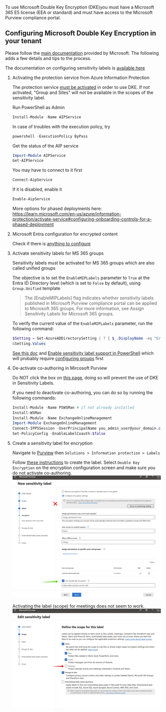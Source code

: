 To use Microsoft Double Key Encryption (DKE)you must have a Microsoft 365 E5 license (EEA or standard)
and must have access to the Microsoft Purview compliance portal.

## Configuring Microsoft Double Key Encryption in your tenant

Please follow the [main documentation](https://learn.microsoft.com/en-us/purview/double-key-encryption-setup)
provided by Microsoft. The following adds a few details and tips to the process.

The documentation on configuring sensitivity labels is [available here](https://learn.microsoft.com/en-gb/purview/encryption-sensitivity-labels)


1. Activating the protection service from Azure Information Protection

    The protection service [must be activated](https://learn.microsoft.com/en-us/azure/information-protection/activate-service) in order to use DKE.
    If not activated, "Group and Sites" will not be available in the scopes of the sensitivity label.    

    Run PowerShell as Admin
    
    ```powershell
    Install-Module -Name AIPService
    ``` 
    In case of troubles with the execution policy, try
    
    ```powershell
    powershell -ExecutionPolicy ByPass
    ```
    
    Get the status of the AIP service
    
    ```powershell
    Import-Module AIPService
    Get-AIPService
    ```
    
    You may have to connect to it first
    ```powershell
    Connect-AipService
    ```
    
    If it is disabled, enable it
    ```powershell
    Enable-AipService
    ```

   More options for phased deployments here: https://learn.microsoft.com/en-us/azure/information-protection/activate-service#configuring-onboarding-controls-for-a-phased-deployment


2. Microsoft Entra configuration for encrypted content

    Check if there is [anything to configure](https://learn.microsoft.com/en-gb/purview/encryption-azure-ad-configuration)


3. Activate sensitivity labels for MS 365 groups

   Sensitivity labels must be activated for MS 365 groups which are also called unified groups

    The objective is to set the `EnableMIPLabels` parameter to `True` at the Entra ID Directory level (which is set to `False` by default), using  `Group.Unified` template

    > The [EnableMIPLabels] flag indicates whether sensitivity labels published in Microsoft Purview compliance portal can be applied to Microsoft 365 groups. For more information, see Assign Sensitivity Labels for Microsoft 365 groups.

    To verify the current value of the `EnableMIPLabels` parameter, run the following command:

    ```powershell
    $Setting = Get-AzureADDirectorySetting | ? { $_.DisplayName -eq "Group.Unified"}
    &Setting.Values
    ```
    
    [See this doc](https://learn.microsoft.com/en-gb/purview/sensitivity-labels-teams-groups-sites#using-sensitivity-labels-for-microsoft-teams-microsoft-365-groups-and-sharepoint-sites) and [Enable sensitivity label support in PowerShell](https://learn.microsoft.com/en-us/entra/identity/users/groups-assign-sensitivity-labels#enable-sensitivity-label-support-in-powershell) which will probably require [configuring groups](https://learn.microsoft.com/en-us/entra/identity/users/groups-settings-cmdlets) first


4. De-activate co-authoring in Mircosoft Purview

   Do NOT click the box on [this page](https://compliance.microsoft.com/compliancesettings/co-authoring_for_files_with_sensitivity_labels),
   doing so will prevent the use of DKE in Sensitivity Labels.

   If you need to deactivate co-authoring, you can do so by running the following commands:

    ```powershell
    Install-Module -Name PSWSMan # if not already installed
    Install-WSMan
    Install-Module -Name ExchangeOnlineManagement
    Import-Module ExchangeOnlineManagement
    Connect-IPPSSession -UserPrincipalName you_admin_user@your_domain.com
    Set-PolicyConfig -EnableLabelCoauth:$false
    ```


5. Create a sensitivity label for encryption

   Navigate to [Purview](https://compliance.microsoft.com/homepage) then `Solutions > Information protection > Labels`

   Follow [these instructions](https://learn.microsoft.com/en-gb/purview/create-sensitivity-labels#create-and-configure-sensitivity-labels) to create the label.
   Select `Double Key Encryption` on the encryption configuration screen and make sure 
   you do not activate co-authoring.
   ![Sensitivity Label](./sensitivity_label.png)

   Activating the label (scope) for meetings does not seem to work.
   ![label scope](./label_scope.png)



